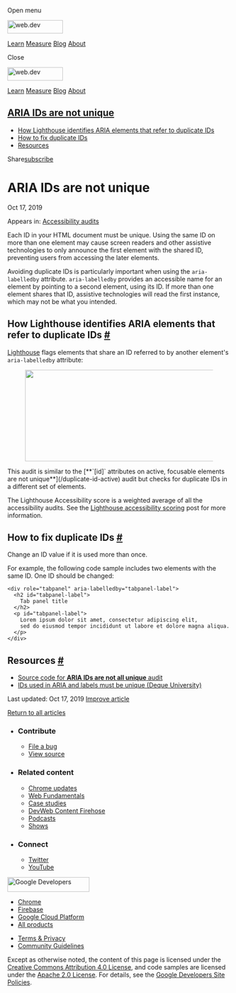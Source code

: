 <span class="w-tooltip w-tooltip--left">Open menu</span>

<a href="/" class="gc-analytics-event header-default__logo-link"><img src="/images/lockup.svg" alt="web.dev" class="header-default__logo" width="125" height="30" /></a>

<a href="/learn/" class="gc-analytics-event header-default__link">Learn</a> <a href="/measure/" class="gc-analytics-event header-default__link">Measure</a> <a href="/blog/" class="gc-analytics-event header-default__link">Blog</a> <a href="/about/" class="gc-analytics-event header-default__link">About</a>

<span class="w-tooltip">Close</span>

<a href="/" class="gc-analytics-event"><img src="/images/lockup.svg" alt="web.dev" class="drawer-default__logo" width="125" height="30" /></a>

<a href="/learn/" class="gc-analytics-event drawer-default__link">Learn</a> <a href="/measure/" class="gc-analytics-event drawer-default__link">Measure</a> <a href="/blog/" class="gc-analytics-event drawer-default__link">Blog</a> <a href="/about/" class="gc-analytics-event drawer-default__link">About</a>

## <a href="#aria-ids-are-not-unique" class="w-toc__header--link">ARIA IDs are not unique</a>

- [How Lighthouse identifies ARIA elements that refer to duplicate IDs](#how-lighthouse-identifies-aria-elements-that-refer-to-duplicate-ids)
- [How to fix duplicate IDs](#how-to-fix-duplicate-ids)
- [Resources](#resources)

Share<a href="/newsletter/" class="gc-analytics-event w-actions__fab w-actions__fab--subscribe"><span>subscribe</span></a>

# ARIA IDs are not unique

Oct 17, 2019

<span class="w-post-signpost__title">Appears in:</span> <a href="/lighthouse-accessibility" class="w-post-signpost__link">Accessibility audits</a>

Each ID in your HTML document must be unique. Using the same ID on more than one element may cause screen readers and other assistive technologies to only announce the first element with the shared ID, preventing users from accessing the later elements.

Avoiding duplicate IDs is particularly important when using the `aria-labelledby` attribute. `aria-labelledby` provides an accessible name for an element by pointing to a second element, using its ID. If more than one element shares that ID, assistive technologies will read the first instance, which may not be what you intended.

## How Lighthouse identifies ARIA elements that refer to duplicate IDs <a href="#how-lighthouse-identifies-aria-elements-that-refer-to-duplicate-ids" class="w-headline-link">#</a>

[Lighthouse](https://developers.google.com/web/tools/lighthouse/) flags elements that share an ID referred to by another element's `aria-labelledby` attribute:

<figure><img src="https://web-dev.imgix.net/image/tcFciHGuF3MxnTr1y5ue01OGLBn2/Yfs0KHGsKcZg6XbeYuXQ.png?auto=format" class="w-screenshot" sizes="(min-width: 800px) 800px, calc(100vw - 48px)" srcset="https://web-dev.imgix.net/image/tcFciHGuF3MxnTr1y5ue01OGLBn2/Yfs0KHGsKcZg6XbeYuXQ.png?auto=format&amp;w=200 200w, https://web-dev.imgix.net/image/tcFciHGuF3MxnTr1y5ue01OGLBn2/Yfs0KHGsKcZg6XbeYuXQ.png?auto=format&amp;w=228 228w, https://web-dev.imgix.net/image/tcFciHGuF3MxnTr1y5ue01OGLBn2/Yfs0KHGsKcZg6XbeYuXQ.png?auto=format&amp;w=260 260w, https://web-dev.imgix.net/image/tcFciHGuF3MxnTr1y5ue01OGLBn2/Yfs0KHGsKcZg6XbeYuXQ.png?auto=format&amp;w=296 296w, https://web-dev.imgix.net/image/tcFciHGuF3MxnTr1y5ue01OGLBn2/Yfs0KHGsKcZg6XbeYuXQ.png?auto=format&amp;w=338 338w, https://web-dev.imgix.net/image/tcFciHGuF3MxnTr1y5ue01OGLBn2/Yfs0KHGsKcZg6XbeYuXQ.png?auto=format&amp;w=385 385w, https://web-dev.imgix.net/image/tcFciHGuF3MxnTr1y5ue01OGLBn2/Yfs0KHGsKcZg6XbeYuXQ.png?auto=format&amp;w=439 439w, https://web-dev.imgix.net/image/tcFciHGuF3MxnTr1y5ue01OGLBn2/Yfs0KHGsKcZg6XbeYuXQ.png?auto=format&amp;w=500 500w, https://web-dev.imgix.net/image/tcFciHGuF3MxnTr1y5ue01OGLBn2/Yfs0KHGsKcZg6XbeYuXQ.png?auto=format&amp;w=571 571w, https://web-dev.imgix.net/image/tcFciHGuF3MxnTr1y5ue01OGLBn2/Yfs0KHGsKcZg6XbeYuXQ.png?auto=format&amp;w=650 650w, https://web-dev.imgix.net/image/tcFciHGuF3MxnTr1y5ue01OGLBn2/Yfs0KHGsKcZg6XbeYuXQ.png?auto=format&amp;w=741 741w, https://web-dev.imgix.net/image/tcFciHGuF3MxnTr1y5ue01OGLBn2/Yfs0KHGsKcZg6XbeYuXQ.png?auto=format&amp;w=845 845w, https://web-dev.imgix.net/image/tcFciHGuF3MxnTr1y5ue01OGLBn2/Yfs0KHGsKcZg6XbeYuXQ.png?auto=format&amp;w=964 964w, https://web-dev.imgix.net/image/tcFciHGuF3MxnTr1y5ue01OGLBn2/Yfs0KHGsKcZg6XbeYuXQ.png?auto=format&amp;w=1098 1098w, https://web-dev.imgix.net/image/tcFciHGuF3MxnTr1y5ue01OGLBn2/Yfs0KHGsKcZg6XbeYuXQ.png?auto=format&amp;w=1252 1252w, https://web-dev.imgix.net/image/tcFciHGuF3MxnTr1y5ue01OGLBn2/Yfs0KHGsKcZg6XbeYuXQ.png?auto=format&amp;w=1428 1428w, https://web-dev.imgix.net/image/tcFciHGuF3MxnTr1y5ue01OGLBn2/Yfs0KHGsKcZg6XbeYuXQ.png?auto=format&amp;w=1600 1600w" width="800" height="206" /></figure>This audit is similar to the [**`[id]` attributes on active, focusable elements are not unique**](/duplicate-id-active) audit but checks for duplicate IDs in a different set of elements.

The Lighthouse Accessibility score is a weighted average of all the accessibility audits. See the [Lighthouse accessibility scoring](/accessibility-scoring) post for more information.

## How to fix duplicate IDs <a href="#how-to-fix-duplicate-ids" class="w-headline-link">#</a>

Change an ID value if it is used more than once.

For example, the following code sample includes two elements with the same ID. One ID should be changed:

    <div role="tabpanel" aria-labelledby="tabpanel-label">
      <h2 id="tabpanel-label">
        Tab panel title
      </h2>
      <p id="tabpanel-label">
        Lorem ipsum dolor sit amet, consectetur adipiscing elit,
        sed do eiusmod tempor incididunt ut labore et dolore magna aliqua.
      </p>
    </div>

## Resources <a href="#resources" class="w-headline-link">#</a>

- [Source code for **ARIA IDs are not all unique** audit](https://github.com/GoogleChrome/lighthouse/blob/master/lighthouse-core/audits/accessibility/duplicate-id-aria.js)
- [IDs used in ARIA and labels must be unique (Deque University)](https://dequeuniversity.com/rules/axe/3.3/duplicate-id-aria)

<span class="w-mr--sm">Last updated: Oct 17, 2019 </span>[Improve article](https://github.com/GoogleChrome/web.dev/blob/master/src/site/content/en/lighthouse-accessibility/duplicate-id-aria/index.md)

<a href="/lighthouse-accessibility" class="gc-analytics-event w-article-navigation__link w-article-navigation__link--back w-article-navigation__link--single">Return to all articles</a>

- ### Contribute

  - <a href="https://github.com/GoogleChrome/web.dev/issues/new?assignees=&amp;labels=bug&amp;template=bug_report.md&amp;title=" class="w-footer__linkbox-link">File a bug</a>
  - <a href="https://github.com/googlechrome/web.dev" class="w-footer__linkbox-link">View source</a>

- ### Related content

  - <a href="https://blog.chromium.org/" class="w-footer__linkbox-link">Chrome updates</a>
  - <a href="https://developers.google.com/web/" class="w-footer__linkbox-link">Web Fundamentals</a>
  - <a href="https://developers.google.com/web/showcase/" class="w-footer__linkbox-link">Case studies</a>
  - <a href="https://devwebfeed.appspot.com/" class="w-footer__linkbox-link">DevWeb Content Firehose</a>
  - <a href="/podcasts/" class="w-footer__linkbox-link">Podcasts</a>
  - <a href="/shows/" class="w-footer__linkbox-link">Shows</a>

- ### Connect

  - <a href="https://www.twitter.com/ChromiumDev" class="w-footer__linkbox-link">Twitter</a>
  - <a href="https://www.youtube.com/user/ChromeDevelopers" class="w-footer__linkbox-link">YouTube</a>

<a href="https://developers.google.com/" class="w-footer__utility-logo-link"><img src="/images/lockup-color.png" alt="Google Developers" class="w-footer__utility-logo" width="185" height="33" /></a>

- <a href="https://developer.chrome.com/" class="w-footer__utility-link">Chrome</a>
- <a href="https://firebase.google.com/" class="w-footer__utility-link">Firebase</a>
- <a href="https://cloud.google.com/" class="w-footer__utility-link">Google Cloud Platform</a>
- <a href="https://developers.google.com/products" class="w-footer__utility-link">All products</a>

<!-- -->

- <a href="https://policies.google.com/" class="w-footer__utility-link">Terms &amp; Privacy</a>
- <a href="/community-guidelines/" class="w-footer__utility-link">Community Guidelines</a>

Except as otherwise noted, the content of this page is licensed under the [Creative Commons Attribution 4.0 License](https://creativecommons.org/licenses/by/4.0/), and code samples are licensed under the [Apache 2.0 License](https://www.apache.org/licenses/LICENSE-2.0). For details, see the [Google Developers Site Policies](https://developers.google.com/terms/site-policies).
